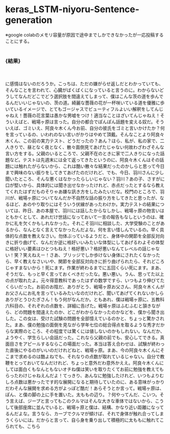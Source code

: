 # keras_LSTM-niyoru-Sentence-generation

※google colabのメモリ容量が原因で途中までしかできなかったが一応投稿することにする。
<br>
<br>
### {結果}
<br>
<br>
に感情はないのだろうか。こっちは、ただの嫌がらせ返しだとわかっていても、そんなことを言われて、心臓がばくばくになっていると言うのに。わからないどうしてなんだどこでどう選択肢を間違えてしまって、僕はこんな茨の道を歩んでるんだいいじゃないの、茨の道。綺麗な薔薇の花が一杯咲いている道を優雅に歩いているイメージで、とてもゴージャスでビューティフルよいい解釈をしてんじゃねえ！薔薇の花言葉は愚かな男嘘をつけ！適当なことほざいてんじゃねえ！そういえばと、戦場ヶ原は言った。自分の都合でぽんぽん話題を変える奴だ。そういえば、ゴミいえ、阿良々木くん今お前、自分の彼氏をゴミと言いかけたか？何を言っているの、いわれのない言いがかりはやめて頂戴。そんなことより阿良々木くん、この前の実力テスト、どうだったの？あん？ほら、私が、私の家で、二人きりで、昼となく夜となく、散々面倒見てあげたじゃない何故わざわざそんな言い方をする。父親のいるところで、父親不在のときに家で二人きりになった話題など。テストは先週末には全て返ってきたというのに、阿良々木くんはその話題には触れたがらないから、これは酷い散々な結果だったのかしらと思って今日まで興味のない振りをしてきてあげたのだけれど、でも、今日、羽川さんに少し聞いたところ、そんな悪くはなかったらしいじゃない？羽川？あの子、さすがに口が堅いから、具体的には聞き出せなかったけれど、赤点だったとするなら教えてくれたはずだものそりゃあ嫌な訊き方をしたみたいだな。校門のところで、羽川が、戦場ヶ原についてなんだか不自然な話の振り方をしてきたと思ったが、なるほど、あのやり取りにはそういう伏線があったわけか。実力テストの結果については、昨日、あの本屋で、羽川には話したからなしかし、戦場ヶ原の物言いはともかくとして、あれだけ世話になっておいて一言の報告もなしというのは、確かに礼を欠くかもしれなかった。それこそ羽川に相談した、大学受験のことがあるから、なんとなく言えてなかったんだよな。何を言い惜しんでいるの。早く具体的な点数を教えなさい。勿体ぶっているようだと、身体中の関節を全部反対向きに折り曲げて、なんだか逆に格好いいみたいな体型にしてあげるわよその体型に格好いい要素はひとつもねえ！格好悪い？格好悪いなんてレベルの話じゃない！笑？笑えねえー！さあ、ブリッジでしか歩けない身体にされたくなかったら、早く教えなさいいや、関節を全部反対向きに折り曲げられたら、それどころじゃすまないから！死にます。作業が終わるまでに五回くらい死にます。まあ、そうだな、もっと早く言っておくべきだったな。悪い悪い。うん、思ってた以上の点が取れたよ。元々得意教科であったはずの数学ですら、いつもより伸びてたくらいだった。お前のお陰だ、ありがとう、戦場ヶ原お父さん、阿良々木くんがお父さんにお礼を言っているみたいなのだけれど、聞いてあげてくれないかしらありがとうひたぎさん！もう何がなんだか。ともあれ、僕は戦場ヶ原に、五教科六科目の、それぞれの点数を、詳細に告げた。戦場ヶ原はふむふむと頷きながら、どの問題を間違えたのか、どこがわからなかったのかなどを、僕から聞き出した。この女は、受けた試験の問題を全部憶えているのかと、ちょっと驚かされた。まあ、僕の勉強の面倒を見ながら学年七位の総合得点を取るような秀才だからな実際のところ、その程度では驚くには値しないのかもしれない。なんだか、ようやく、学生らしい会話だった。これなら父親の前でも、安心してできる。真面目さをアピールするならこの場面だった。本当は答え合わせは、試験が終わった直後にやるのがいいのだけれどねと、戦場ヶ原。まあ、今の阿良々木くんにそこまで求めるのは酷よねでも、それなりの点数が取れているじゃない。自分で教鞭をとっておいてなんだけれど、ちょっと意外だわ意外かええ。阿良々木くんにしては面白くもなんともないオチね僕は笑いを取りたくてお前に勉強を教えてもらったわけじゃねえんだよ！てっきり、あんなに勉強したけれど、いつもよりむしろ点数は悪かったです的な展開になると期待していたのに、ある意味がっかりだわそんな展開を求める方がよっぽど酷だ！あらそうとか言って。戦場ヶ原は、ぽん、と僕の脚の上に手を置いた。太ももの辺り。？何やってんだ、こいつ。そう言えば、ジープと言ってもこのクルマはそんな大きな車体ではないから、こうして後部座席に並んでいると、戦場ヶ原と僕は、結構、かなり近い距離になってるんだよな。言うなら、カーブでクルマが傾けば、それで身体が触れ合ってしまうくらいには。だからと言って、自ら身を乗り出して積極的に太ももに触れてこられても、こちら
